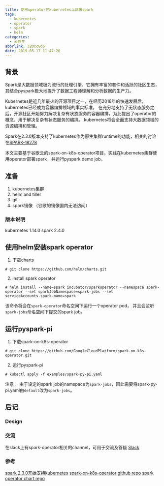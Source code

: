 ```yaml
---
title: 使用operator在kubernetes上部署spark
tags:
  - kubernetes
  - operator
  - spark
  - helm
categories:
  - 云原生
abbrlink: 320cc8d6
date: 2019-05-17 11:47:20
---
```



## 背景
Spark是大数据领域极为流行的处理引擎，它拥有丰富的套件和活跃的社区生态，其结合pyspark极大地提升了数据工程师理解和分析数据的生产力。

Kubernetes是近几年最火的开源项目之一，在经历2018年的快速发展后，kubernetes已经成为容器编排领域的事实标准。 在充分地支持了无状态服务之后，开源社区开始努力解决复杂有状态服务的容器编排，为此提出了operator的概念，用于解决复杂有状态服务的编排。 kubernetes将会全面支持大数据领域的资源编排和管理。


Spark在2.3.0版本支持了kubernetes作为原生集群runtime的功能，相关的讨论在[SPARK-18278](https://issues.apache.org/jira/browse/SPARK-18278)

本文主要基于谷歌云的spark-on-k8s-operator项目，实践在kubernetes集群使用operator部署spark，并运行pyspark demo job。

<!-- more -->

## 准备

1. kubernetes集群
2. helm and tiller
3. git
4. spark镜像 （谷歌的镜像国内无法访问）

### 版本说明
kubernetes 1.14.0
spark 2.4.0


## 使用helm安装spark operator

1. 下载charts
```shell
# git clone https://github.com/helm/charts.git

```

2. install spark operator
```shell
# helm install --name=spark incubator/sparkoperator --namespace spark-operator --set sparkJobNamespace=spark-jobs --set serviceAccounts.spark.name=spark
```
该命令将会在`spark-operator`命名空间下运行一个operator pod， 并且会监听`spark-jobs`命名空间下提交的spark job。


## 运行pyspark-pi

1. 下载spark-on-k8s-operator
```shell
# git clone https://github.com/GoogleCloudPlatform/spark-on-k8s-operator.git
```

2. 运行pyspark-pi
```
# kubectl apply -f examples/spark-py-pi.yaml
```
注意： 由于设定的spark job的namspace为`spark-jobs`，因此需要将spark-py-pi.yaml由`default`改为`spark-jobs`。


## 后记


### Design


### 交流
在slack上有spark-operator相关的channel，可用于交流及答疑
<a href="https://kubernetes.slack.com/messages/CALBDHMTL">Slack</a>


### 参考
[spark 2.3.0开始支持kubernetes](https://issues.apache.org/jira/browse/SPARK-18278)
[spark-on-k8s-operator github repo](https://github.com/GoogleCloudPlatform/spark-on-k8s-operator)
[spark operator chart repo](https://github.com/helm/charts/tree/master/incubator/sparkoperator)
